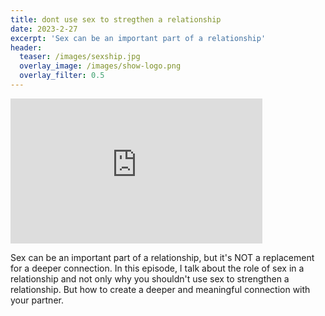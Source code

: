 ```yaml
---
title: dont use sex to stregthen a relationship
date: 2023-2-27
excerpt: 'Sex can be an important part of a relationship'
header:
  teaser: /images/sexship.jpg
  overlay_image: /images/show-logo.png
  overlay_filter: 0.5
---
```


<iframe src='https://open.spotify.com/embed/episode/3GkYjPISggKydHaw4wMn2u' width='80%' height='232' frameborder='0' allowtransparency='true' allow='encrypted-media'></iframe>

Sex can be an important part of a relationship, but it's NOT a replacement for a deeper connection. In this episode, I talk about the role of sex in a relationship and not only why you shouldn't use sex to strengthen a relationship. But how to create a deeper and meaningful connection with your partner.
